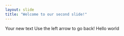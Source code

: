 ```yaml
---
layout: slide
title: "Welcome to our second slide!"
---
```

Your new text
Use the left arrow to go back!
Hello world
